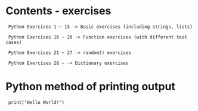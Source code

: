# Contents - exercises

     Python Exercises 1 ~ 15 -> Basic exercises (including strings, lists)

     Python Exercises 16 ~ 20 -> Function exercises (with different test cases)

     Python Exercises 21 ~ 27 -> random() exercises

     Python Exercises 28 ~ -> Dictionary exercises




# Python method of printing output

     print("Hello World!") 
